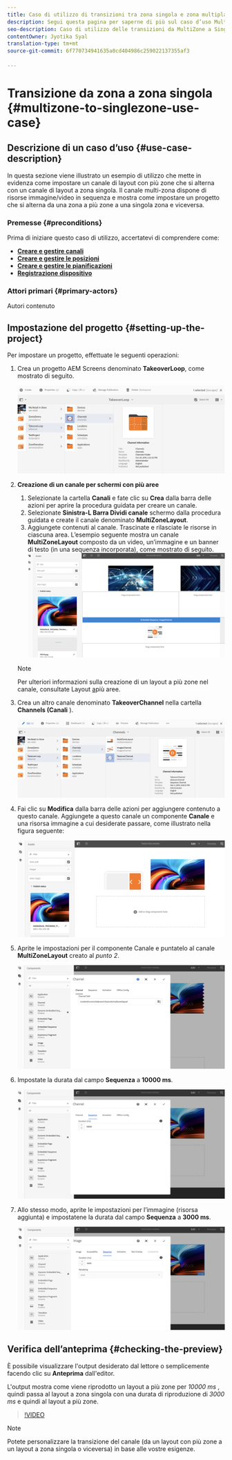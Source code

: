 ```yaml
---
title: Caso di utilizzo di transizioni tra zona singola e zona multipla
description: Segui questa pagina per saperne di più sul caso d’uso MultiZone to SingleZone Transitions.
seo-description: Caso di utilizzo delle transizioni da MultiZone a SingleZone.
contentOwner: Jyotika Syal
translation-type: tm+mt
source-git-commit: 6f770734941635a0cd404986c259022137355af3

---
```



# Transizione da zona a zona singola {#multizone-to-singlezone-use-case}


## Descrizione di un caso d’uso {#use-case-description}

In questa sezione viene illustrato un esempio di utilizzo che mette in evidenza come impostare un canale di layout con più zone che si alterna con un canale di layout a zona singola. Il canale multi-zona dispone di risorse immagine/video in sequenza e mostra come impostare un progetto che si alterna da una zona a più zone a una singola zona e viceversa.

### Premesse {#preconditions}

Prima di iniziare questo caso di utilizzo, accertatevi di comprendere come:

* **[Creare e gestire canali](managing-channels.md)**
* **[Creare e gestire le posizioni](managing-locations.md)**
* **[Creare e gestire le pianificazioni](managing-schedules.md)**
* **[Registrazione dispositivo](device-registration.md)**

### Attori primari {#primary-actors}

Autori contenuto

## Impostazione del progetto {#setting-up-the-project}

Per impostare un progetto, effettuate le seguenti operazioni:

1. Crea un progetto AEM Screens denominato **TakeoverLoop**, come mostrato di seguito.

   ![risorsa](assets/mz-to-sz1.png)


1. **Creazione di un canale per schermi con più aree**

   1. Selezionate la cartella **Canali** e fate clic su **Crea** dalla barra delle azioni per aprire la procedura guidata per creare un canale.
   1. Selezionate **Sinistra-L Barra Dividi canale** schermo dalla procedura guidata e create il canale denominato **MultiZoneLayout**.
   1. Aggiungete contenuti al canale. Trascinate e rilasciate le risorse in ciascuna area. L’esempio seguente mostra un canale **MultiZoneLayout** composto da un video, un’immagine e un banner di testo (in una sequenza incorporata), come mostrato di seguito.
   ![risorsa](assets/mz-to-sz2.png)

   >[!NOTE]
   >
   >Per ulteriori informazioni sulla creazione di un layout a più zone nel canale, consultate Layout [a](multi-zone-layout-aem-screens.md)più aree.


1. Crea un altro canale denominato **TakeoverChannel** nella cartella **Channels (Canali** ).

   ![risorsa](assets/mz-to-sz3.png)

1. Fai clic su **Modifica** dalla barra delle azioni per aggiungere contenuto a questo canale. Aggiungete a questo canale un componente **Canale** e una risorsa immagine a cui desiderate passare, come illustrato nella figura seguente:

   ![risorsa](assets/mz-to-sz4.png)

1. Aprite le impostazioni per il componente Canale e puntatelo al canale **MultiZoneLayout** creato al *punto 2*.

   ![risorsa](assets/mz-to-sz5.png)

1. Impostate la durata dal campo **Sequenza** a **10000 ms**.

   ![risorsa](assets/mz-to-sz6.png)

1. Allo stesso modo, aprite le impostazioni per l’immagine (risorsa aggiunta) e impostatene la durata dal campo **Sequenza** a **3000 ms**.

   ![risorsa](assets/mz-to-sz7.png)

## Verifica dell’anteprima {#checking-the-preview}

È possibile visualizzare l&#39;output desiderato dal lettore o semplicemente facendo clic su **Anteprima** dall&#39;editor.

L&#39;output mostra come viene riprodotto un layout a più zone per *10000 ms* , quindi passa al layout a zona singola con una durata di riproduzione di *3000 ms* e quindi al layout a più zone.

>[!VIDEO](https://video.tv.adobe.com/v/30366)

>[!NOTE]
>
>Potete personalizzare la transizione del canale (da un layout con più zone a un layout a zona singola o viceversa) in base alle vostre esigenze.